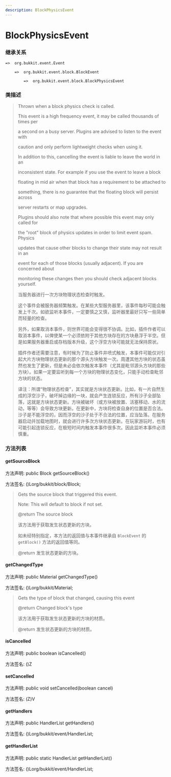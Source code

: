 ```yaml
---
description: BlockPhysicsEvent
---
```


# BlockPhysicsEvent

### 继承关系

    =>  org.bukkit.event.Event

        =>  org.bukkit.event.block.BlockEvent

            =>  org.bukkit.event.block.BlockPhysicsEvent

### 类描述

> Thrown when a block physics check is called.
> 
> This event is a high frequency event, it may be called thousands of times per
> 
> a second on a busy server. Plugins are advised to listen to the event with
> 
> caution and only perform lightweight checks when using it.
> 
> In addition to this, cancelling the event is liable to leave the world in an
> 
> inconsistent state. For example if you use the event to leave a block
> 
> floating in mid air when that block has a requirement to be attached to
> 
> something, there is no guarantee that the floating block will persist across
> 
> server restarts or map upgrades.
> 
> Plugins should also note that where possible this event may only called for
> 
> the "root" block of physics updates in order to limit event spam. Physics
> 
> updates that cause other blocks to change their state may not result in an
> 
> event for each of those blocks (usually adjacent). If you are concerned about
> 
> monitoring these changes then you should check adjacent blocks yourself.
> 
> <p>
> 
> 当服务器进行一次方块物理状态检查时触发。
> 
> 这个事件会被服务器频繁触发。在某些大型服务器里，该事件每秒可能会触发上千次。如欲监听本事件，一定要慎之又慎，监听器里最好只写一些简单而轻量的检查。
> 
> 另外，如果取消本事件，则世界可能会变得很不协调。比如，插件作者可以取消本事件，以俾使某一个必须依附于其他方块存在的方块悬浮于半空。但是如果服务器重启或存档版本升级，这个浮空方块可能就无法保持原状。
> 
> 插件作者还需要注意，有时候为了防止事件井喷式触发，本事件可能仅对引起大片方块物理状态更新的那个源头方块触发一次。周遭其他方块的状态虽然也发生了更新，但是未必会依次触发本事件（尤其是毗邻源头方块的那些方块）。如果一定要监听到每一个方块的物理状态变化，只能手动检查毗邻方块的状态。
> 
> <p>
> 
> 译注：所谓“物理状态检查”，其实就是方块状态更新。比如，有一片自然生成的浮空沙子，破坏掉边缘的一块，就会产生连锁反应，所有沙子全部坠落，这就是方块状态更新。方块被破坏（或方块被放置、活塞移动、水的流动，等等）会导致方块更新。在更新中，方块将检查自身的位置是否合法。沙子是不能浮空的，因而浮空的沙子处于不合法的位置，应当坠落。在服务器启动并加载地图时，就会进行许多次方块状态更新。在玩家游玩时，也有可能引起连锁反应，在极短时间内触发本事件很多次。因此监听本事件必须慎重。

### 方法列表

#### getSourceBlock

方法声明: public Block getSourceBlock()

方法签名: ()Lorg/bukkit/block/Block;

> Gets the source block that triggered this event.
> 
> Note: This will default to block if not set.
> 
> @return The source block
> 
> <p>
> 
> 该方法用于获取发生状态更新的方块。
> 
> 如未经特别指定，本方法的返回值与本事件继承自 `BlockEvent` 的 `getBlock()` 方法的返回值等同。
> 
> @return 发生状态更新的方块。

#### getChangedType

方法声明: public Material getChangedType()

方法签名: ()Lorg/bukkit/Material;

> Gets the type of block that changed, causing this event
> 
> @return Changed block's type
> 
> <p>
> 
> 该方法用于获取发生状态更新的方块的材质。
> 
> @return 发生状态更新的方块的材质。

#### isCancelled

方法声明: public boolean isCancelled()

方法签名: ()Z

#### setCancelled

方法声明: public void setCancelled(boolean cancel)

方法签名: (Z)V

#### getHandlers

方法声明: public HandlerList getHandlers()

方法签名: ()Lorg/bukkit/event/HandlerList;

#### getHandlerList

方法声明: public static HandlerList getHandlerList()

方法签名: ()Lorg/bukkit/event/HandlerList;